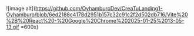 ![image alt](https://github.com/OyhamburoDev/CreaTuLanding1-Oyhamburo/blob/6ed2188c4178d2951b157c32c91c2f2d502db716/Vite%20%2B%20React%20-%20Google%20Chrome%202025-01-25%2013-05-13.gif =600x)
